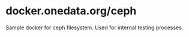 # docker.onedata.org/ceph
 
Sample docker for ceph filesystem. Used for internal testing processes.
 
